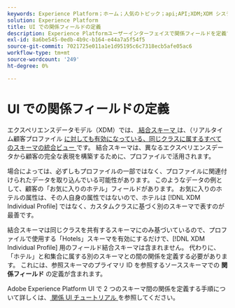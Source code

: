 ```yaml
---
keywords: Experience Platform；ホーム；人気のトピック；api;API;XDM;XDM システム；エクスペリエンスデータモデル；データモデル；ui；ワークスペース；関係；フィールド；
solution: Experience Platform
title: UI での関係フィールドの定義
description: Experience Platformユーザーインターフェイスで関係フィールドを定義する方法を説明します。
exl-id: 8a6be545-0edb-4b9c-b164-e44a7a5f54f5
source-git-commit: 7021725e011a1e1d95195c6c7318ecb5afe05ac6
workflow-type: tm+mt
source-wordcount: '249'
ht-degree: 0%

---
```


# UI での関係フィールドの定義

エクスペリエンスデータモデル（XDM）では、[ 結合スキーマ ](../../schema/composition.md#union) は、（リアルタイム顧客プロファイル [ に対しても有効になっている、同じクラスに属するすべてのスキーマの統合ビュー ](../../../profile/home.md) です。 結合スキーマは、異なるエクスペリエンスデータから顧客の完全な表現を構築するために、プロファイルで活用されます。

場合によっては、必ずしもプロファイルの一部ではなく、プロファイルに関連付けられたデータを取り込んでいる可能性があります。 このようなデータの例として、顧客の「お気に入りのホテル」フィールドがあります。 お気に入りのホテルの属性は、その人自身の属性ではないので、ホテルは [!DNL XDM Individual Profile] ではなく、カスタムクラスに基づく別のスキーマで表すのが最善です。

結合スキーマは同じクラスを共有するスキーマにのみ基づいているので、プロファイルで使用する「Hotels」スキーマを有効にするだけで、[!DNL XDM Individual Profile] 用のフィールド結合スキーマは含まれません。 代わりに、「ホテル」と和集合に属する別のスキーマとの間の関係を定義する必要があります。 これには、参照スキーマのプライマリ ID を参照するソーススキーマでの **関係フィールド** の定義が含まれます。

Adobe Experience Platform UI で 2 つのスキーマ間の関係を定義する手順について詳しくは、[ 関係 UI チュートリアル ](../../tutorials/relationship-ui.md) を参照してください。
